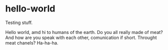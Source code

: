 # hello-world
Testing stuff.

Hello world, amd hi to humans of the earth.
Do you all really made of meat? And how are you speak with each other, comunication if short. Throught meat chanels? Ha-ha-ha.
